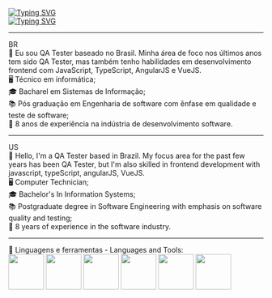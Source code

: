 [![Typing SVG](https://readme-typing-svg.demolab.com?font=Fira+Code&duration=1&pause=1000&color=158D23&center=true&vCenter=true&repeat=false&random=false&width=894&height=40&lines=Vanessa+Elizabeth+Piccoli)](https://git.io/typing-svg)<br>
[![Typing SVG](https://readme-typing-svg.demolab.com?font=Fira+Code&pause=500&color=158D23&center=true&vCenter=true&random=false&width=894&height=40&lines=QA+analyst)](https://git.io/typing-svg) <br>
<hr></hr>
BR<br>
👋 Eu sou QA Tester baseado no Brasil. Minha área de foco nos últimos anos tem sido QA Tester, mas também tenho habilidades em desenvolvimento frontend com JavaScript, TypeScript, AngularJS e VueJS. <br>
🖥️ Técnico em informática; <br>
🎓 Bacharel em Sistemas de Informação; <br>
📚 Pós graduação em Engenharia de software com ênfase em qualidade e teste de software; <br>
📅 8 anos de experiência na indústria de desenvolvimento software. <br>
<hr></hr>
US<br>
👋 Hello, I'm a QA Tester based in Brazil. My focus area for the past few years has been QA Tester, but I'm also skilled in frontend development with javascript, typeScript, angularJS, VueJS. <br>
🖥️ Computer Technician;<br>
🎓 Bachelor's In Information Systems;<br>
📚 Postgraduate degree in Software Engineering with emphasis on software quality and testing;<br>
📅 8 years of experience in the software industry.<br>
<hr></hr>
🔨 Linguagens e ferramentas - Languages and Tools:
<br>
<img src="https://cdn.jsdelivr.net/gh/devicons/devicon@latest/icons/javascript/javascript-original.svg" width="70" height="70" /> <img src="https://cdn.jsdelivr.net/gh/devicons/devicon@latest/icons/angularjs/angularjs-plain-wordmark.svg" width="70" height="70" /> <img src="https://cdn.jsdelivr.net/gh/devicons/devicon@latest/icons/vuejs/vuejs-original-wordmark.svg" width="70" height="70" /> <img src="https://cdn.jsdelivr.net/gh/devicons/devicon@latest/icons/typescript/typescript-original.svg" width="70" height="70" /> <img src="https://cdn.jsdelivr.net/gh/devicons/devicon@latest/icons/mysql/mysql-original-wordmark.svg" width="70" height="70" /> <img src="https://cdn.jsdelivr.net/gh/devicons/devicon@latest/icons/postgresql/postgresql-original-wordmark.svg" width="70" height="70" /> 
